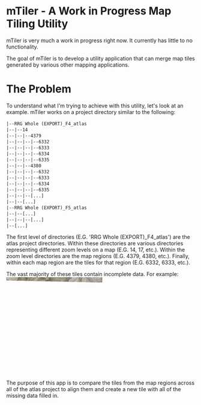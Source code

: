 # mTiler - A Work in Progress Map Tiling Utility

mTiler is very much a work in progress right now. It currently has little to no functionality.

The goal of mTiler is to develop a utility application that can merge map tiles generated by various other mapping applications.

# The Problem

To understand what I'm trying to achieve with this utility, let's look at an example. mTiler works on a project directory similar to the following:

```
|--RRG Whole (EXPORT)_F4_atlas
|--|--14
|--|--|--4379
|--|--|--|--6332
|--|--|--|--6333
|--|--|--|--6334
|--|--|--|--6335
|--|--|--4380
|--|--|--|--6332
|--|--|--|--6333
|--|--|--|--6334
|--|--|--|--6335
|--|--|--[...]
|--|--[...]
|--RRG Whole (EXPORT)_F5_atlas
|--|--[...]
|--|--|--[...]
|--[...]
```
The first level of directories (E.G. 'RRG Whole (EXPORT)_F4_atlas') are the atlas project directories. Within these directories are various directories representing different zoom levels on a map (E.G. 14, 17, etc.). Within the zoom level directories are the map regions (E.G. 4379, 4380, etc.). Finally, within each map region are the tiles for that region (E.G. 6332, 6333, etc.).

The vast majority of these tiles contain incomplete data. For example:
![Example of incomplete map tile](https://raw.githubusercontent.com/serialphotog/mTiler/master/Screenshots/6335.jpg)

The purpose of this app is to compare the tiles from the map regions across all of the atlas project to align them and create a new tile with all of the missing data filled in.
